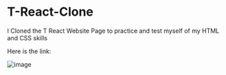 # T-React-Clone
I Cloned the T React Website Page to practice and test myself of my HTML and CSS skills

Here is the link:


![image](https://github.com/ahmyk9/T-React-Clone/assets/61839237/3e98848e-a47f-4a30-9077-38333314cde7)
